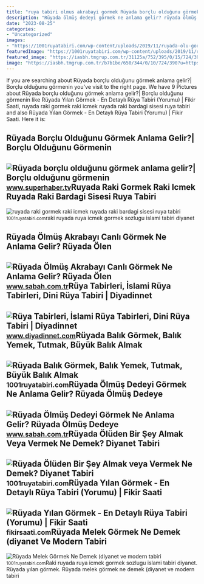 ```yaml
---
title: "ruya tabiri olmus akrabayi gormek Rüyada borçlu olduğunu görmek anlama gelir?| borçlu olduğunu görmenin"
description: "Rüyada ölmüş dedeyi görmek ne anlama gelir? rüyada ölmüş dedeye"
date: "2023-08-25"
categories:
- "Uncategorized"
images:
- "https://1001ruyatabiri.com/wp-content/uploads/2019/11/ruyada-olu-gormek-ruyada-olum-gormek-oldugunu-gormek-olunun-dirilmesi-olmus-birini-gormek-oldugunu-gormek-annenin-babanin-cocugunun.jpg"
featuredImage: "https://1001ruyatabiri.com/wp-content/uploads/2019/11/ruyada-olu-gormek-ruyada-olum-gormek-oldugunu-gormek-olunun-dirilmesi-olmus-birini-gormek-oldugunu-gormek-annenin-babanin-cocugunun.jpg"
featured_image: "https://iasbh.tmgrup.com.tr/31125a/752/395/0/15/724/395?u=https://isbh.tmgrup.com.tr/sbh/2022/09/03/ruyada-olmus-akrabayi-canli-gormek-ne-anlama-gelir-ruyada-olen-akrabayi-sag-gormenin-anlami-1662206330098.jpg"
image: "https://iasbh.tmgrup.com.tr/b7b1be/650/344/0/10/724/390?u=https://isbh.tmgrup.com.tr/sbh/2021/08/31/ruyada-olmus-dedeyi-gormek-ne-anlama-gelir-ruyada-olmus-dedeye-sarilmak-ne-demek-1630406524496.jpg"
---
```


If you are searching about Rüyada borçlu olduğunu görmek anlama gelir?| Borçlu olduğunu görmenin you've visit to the right page. We have 9 Pictures about Rüyada borçlu olduğunu görmek anlama gelir?| Borçlu olduğunu görmenin like Rüyada Yılan Görmek - En Detaylı Rüya Tabiri (Yorumu) | Fikir Saati, ruyada raki gormek raki icmek ruyada raki bardagi sisesi ruya tabiri and also Rüyada Yılan Görmek - En Detaylı Rüya Tabiri (Yorumu) | Fikir Saati. Here it is:

Rüyada Borçlu Olduğunu Görmek Anlama Gelir?| Borçlu Olduğunu Görmenin
---------------------------------------------------------------------

 ![Rüyada borçlu olduğunu görmek anlama gelir?| Borçlu olduğunu görmenin](https://img.superhaber.tv/storage/files/images/2019/09/27/nnnnnnnnnnnnnnnnnnnnnnn-KEVt_cover.jpg) <small>www.superhaber.tv</small>Ruyada Raki Gormek Raki Icmek Ruyada Raki Bardagi Sisesi Ruya Tabiri
--------------------------------------------------------------------

 ![ruyada raki gormek raki icmek ruyada raki bardagi sisesi ruya tabiri](https://1001ruyatabiri.com/wp-content/uploads/2017/11/ruyada-raki-gormek-raki-icmek-ruyada-raki-bardagi-sisesi-ruya-tabiri-1001ruyatabiri-diyanet-islami-ruya-sozlugu.JPG-768x484.jpg) <small>1001ruyatabiri.com</small>raki ruyada ruya icmek gormek sozlugu islami tabiri diyanet

Rüyada Ölmüş Akrabayı Canlı Görmek Ne Anlama Gelir? Rüyada Ölen
---------------------------------------------------------------

 ![Rüyada Ölmüş Akrabayı Canlı Görmek Ne Anlama Gelir? Rüyada Ölen](https://iasbh.tmgrup.com.tr/31125a/752/395/0/15/724/395?u=https://isbh.tmgrup.com.tr/sbh/2022/09/03/ruyada-olmus-akrabayi-canli-gormek-ne-anlama-gelir-ruyada-olen-akrabayi-sag-gormenin-anlami-1662206330098.jpg) <small>www.sabah.com.tr</small>Rüya Tabirleri, İslami Rüya Tabirleri, Dini Rüya Tabiri | Diyadinnet
--------------------------------------------------------------------

 ![Rüya Tabirleri, İslami Rüya Tabirleri, Dini Rüya Tabiri | Diyadinnet](https://www.diyadinnet.com/d/ruya/t/9314.jpg) <small>www.diyadinnet.com</small>Rüyada Balık Görmek, Balık Yemek, Tutmak, Büyük Balık Almak
-----------------------------------------------------------

 ![Rüyada Balık Görmek, Balık Yemek, Tutmak, Büyük Balık Almak](https://1001ruyatabiri.com/wp-content/uploads/2019/09/Ruyada-Hamsi-Gormek-Hamsi-Baligi-Yemek-veya-Tutmak-dini-islami-diyanet-ruya-tabiri-sorgulama-768x432.jpg) <small>1001ruyatabiri.com</small>Rüyada Ölmüş Dedeyi Görmek Ne Anlama Gelir? Rüyada Ölmüş Dedeye
---------------------------------------------------------------

 ![Rüyada Ölmüş Dedeyi Görmek Ne Anlama Gelir? Rüyada Ölmüş Dedeye](https://iasbh.tmgrup.com.tr/b7b1be/650/344/0/10/724/390?u=https://isbh.tmgrup.com.tr/sbh/2021/08/31/ruyada-olmus-dedeyi-gormek-ne-anlama-gelir-ruyada-olmus-dedeye-sarilmak-ne-demek-1630406524496.jpg) <small>www.sabah.com.tr</small>Rüyada Ölüden Bir Şey Almak Veya Vermek Ne Demek? Diyanet Tabiri
----------------------------------------------------------------

 ![Rüyada Ölüden Bir Şey Almak veya Vermek Ne Demek? Diyanet Tabiri](https://1001ruyatabiri.com/wp-content/uploads/2019/11/ruyada-olu-gormek-ruyada-olum-gormek-oldugunu-gormek-olunun-dirilmesi-olmus-birini-gormek-oldugunu-gormek-annenin-babanin-cocugunun.jpg) <small>1001ruyatabiri.com</small>Rüyada Yılan Görmek - En Detaylı Rüya Tabiri (Yorumu) | Fikir Saati
-------------------------------------------------------------------

 ![Rüyada Yılan Görmek - En Detaylı Rüya Tabiri (Yorumu) | Fikir Saati](https://fikirsaati.com/wp-content/uploads/2021/09/ruyada-yilan-gormek-en-detayli-ruya-tabiri-yorumu.jpg) <small>fikirsaati.com</small>Rüyada Melek Görmek Ne Demek (diyanet Ve Modern Tabiri
------------------------------------------------------

 ![Rüyada Melek Görmek Ne Demek (diyanet ve modern tabiri](https://1001ruyatabiri.com/wp-content/uploads/2020/01/ruyada-melek-gormek-ne-demek-diyanet-ruya-tabirleri-sozlugu-1001ruyatabiri-768x432.jpg) <small>1001ruyatabiri.com</small>Raki ruyada ruya icmek gormek sozlugu islami tabiri diyanet. Rüyada yılan görmek. Rüyada melek görmek ne demek (diyanet ve modern tabiri
